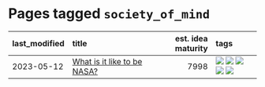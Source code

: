 # Pages tagged `society_of_mind`

|last_modified|title|est. idea maturity|tags
|:---|:---|---:|:---|
|2023-05-12|[What is it like to be NASA?](../what_is_it_like_to_be_nasa.md)|7998|[![](https://img.shields.io/badge/tag-disunity_of_identity-6819c6)](../tags/disunity_of_identity.md) [![](https://img.shields.io/badge/tag-organization_as_entity-11772b)](../tags/organization_as_entity.md) [![](https://img.shields.io/badge/tag-philosophy-82d6e)](../tags/philosophy.md) [![](https://img.shields.io/badge/tag-society_of_mind-5fba1d)](../tags/society_of_mind.md) [![](https://img.shields.io/badge/tag-theory_of_mind-587798)](../tags/theory_of_mind.md)|